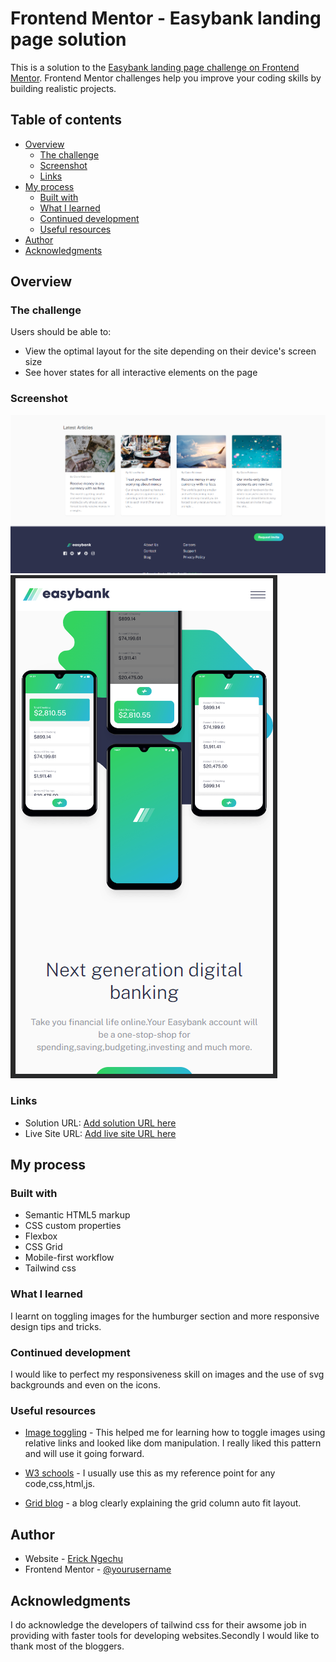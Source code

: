# Frontend Mentor - Easybank landing page solution

This is a solution to the [Easybank landing page challenge on Frontend Mentor](https://www.frontendmentor.io/challenges/easybank-landing-page-WaUhkoDN). Frontend Mentor challenges help you improve your coding skills by building realistic projects.

## Table of contents

- [Overview](#overview)
  - [The challenge](#the-challenge)
  - [Screenshot](#screenshot)
  - [Links](#links)
- [My process](#my-process)
  - [Built with](#built-with)
  - [What I learned](#what-i-learned)
  - [Continued development](#continued-development)
  - [Useful resources](#useful-resources)
- [Author](#author)
- [Acknowledgments](#acknowledgments)

## Overview

### The challenge

Users should be able to:

- View the optimal layout for the site depending on their device's screen size
- See hover states for all interactive elements on the page

### Screenshot

![](./design/Capture.PNG)
![](./design/Capture2.PNG)

### Links

- Solution URL: [Add solution URL here](https://github.com/Rickyngechu/proj-15)
- Live Site URL: [Add live site URL here](https://frontendmentour-15.netlify.app)

## My process

### Built with

- Semantic HTML5 markup
- CSS custom properties
- Flexbox
- CSS Grid
- Mobile-first workflow
- Tailwind css

### What I learned

I learnt on toggling images for the humburger section and more responsive design tips and tricks.

### Continued development

I would like to perfect my responsiveness skill on images and the use of svg backgrounds and even on the icons.

### Useful resources

- [Image toggling](https://www.basedash.com/blog/how-to-change-an-image-src-with-javascript) - This helped me for learning how to toggle images using relative links and looked like dom manipulation. I really liked this pattern and will use it going forward.
- [W3 schools](https://www.w3schools.com/css/css3_flexbox_items.asp) - I usually use this as my reference point for any code,css,html,js.

- [Grid blog](https://css-tricks.com/auto-sizing-columns-css-grid-auto-fill-vs-auto-fit/) - a blog clearly explaining the grid column auto fit layout.

## Author

- Website - [Erick Ngechu](https://rickyportf.netlify.app/)
- Frontend Mentor - [@yourusername](https://www.frontendmentor.io/profile/Rickyngechu)

## Acknowledgments

I do acknowledge the developers of tailwind css for their awsome job in providing with faster tools for developing websites.Secondly I would like to thank most of the bloggers.
